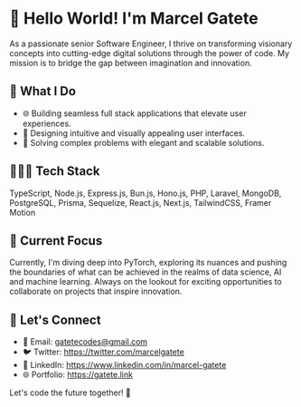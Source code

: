 # 👋 Hello World! I'm Marcel Gatete

As a passionate senior Software Engineer, I thrive on transforming visionary concepts into cutting-edge digital solutions through the power of code. My mission is to bridge the gap between imagination and innovation.

## 🚀 What I Do

- 🌐 Building seamless full stack applications that elevate user experiences.
- 🎨 Designing intuitive and visually appealing user interfaces.
- 🚧 Solving complex problems with elegant and scalable solutions.

## 👨🏽‍💻 Tech Stack

TypeScript, Node.js, Express.js, Bun.js, Hono.js, PHP, Laravel, MongoDB, PostgreSQL, Prisma, Sequelize, React.js, Next.js, TailwindCSS, Framer Motion

## 🔭 Current Focus

Currently, I'm diving deep into PyTorch, exploring its nuances and pushing the boundaries of what can be achieved in the realms of data science, AI and machine learning. Always on the lookout for exciting opportunities to collaborate on projects that inspire innovation.

## 🌟 Let's Connect

- 📧 Email: gatetecodes@gmail.com
- 🐦 Twitter: https://twitter.com/marcelgatete
- 💼 LinkedIn: https://www.linkedin.com/in/marcel-gatete
- 🌐 Portfolio: https://gatete.link

Let's code the future together! 🚀


<!---
gatetecodes/gatetecodes is a ✨ special ✨ repository because its `README.md` (this file) appears on your GitHub profile.
You can click the Preview link to take a look at your changes.
--->

